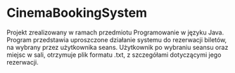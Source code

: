 # CinemaBookingSystem
 Projekt zrealizowany w ramach przedmiotu Programowanie w języku Java. 
 Program przedstawia uproszczone działanie systemu do rezerwacji biletów, na wybrany przez użytkownika seans.
 Użytkownik po wybraniu seansu oraz miejsc w sali, otrzymuje plik formatu .txt, z szczegółami dotyczącymi jego rezerwacji.
